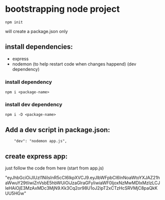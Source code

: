 # bootstrapping node project

`npm init`

will create a package.json only

## install dependencies:

- express
- nodemon (to help restart code when changes happend) (dev dependency)

### install dependency

`npm i <package-name>`

### install dev dependency

`npm i -D <package-name>`

## Add a dev script in package.json:

```
    "dev": "nodemon app.js",
```

## create express app:

just follow the code from here (start from app.js)

"eyJhbGciOiJIUzI1NiIsInR5cCI6IkpXVCJ9.eyJlbWFpbCI6InNoaWtoYXJAZ21haWwuY29tIiwiZnVsbE5hbWUiOiJzaGlraGFyIiwiaWF0IjoxNzMwMDIxMzIzLCJleHAiOjE3MzAxMDc3MjN9.Kk3Cq2or98U1oJ2ipT2xCTzHcSRVMjC8paQkKUU5HGw"
